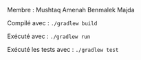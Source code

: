 Membre : 
Mushtaq Amenah
Benmalek Majda

Compilé avec : 
```./gradlew build```

Exécuté avec : 
```./gradlew run``` 

Exécuté les tests avec :
```./gradlew test```